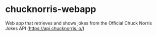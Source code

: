 # chucknorris-webapp
Web app that retrieves and shows jokes from the Official Chuck Norris Jokes API (https://api.chucknorris.io/)
